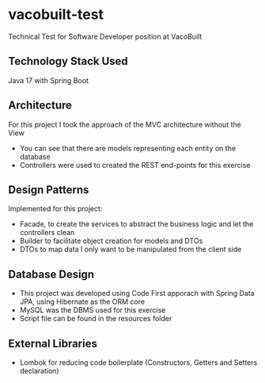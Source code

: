 # vacobuilt-test
Technical Test for Software Developer position at VacoBuilt

## Technology Stack Used
Java 17 with Spring Boot

## Architecture
For this project I took the approach of the MVC architecture without the View
* You can see that there are models representing each entity on the database
* Controllers were used to created the REST end-points for this exercise

## Design Patterns
Implemented for this project:
* Facade, to create the services to abstract the business logic and let the controllers clean
* Builder to facilitate object creation for models and DTOs
* DTOs to map data I only want to be manipulated from the client side

## Database Design
* This project was developed using Code First apporach with Spring Data JPA, using Hibernate as the ORM core
* MySQL was the DBMS used for this exercise
* Script file can be found in the resources folder

## External Libraries
* Lombok for reducing code boilerplate (Constructors, Getters and Setters declaration)
